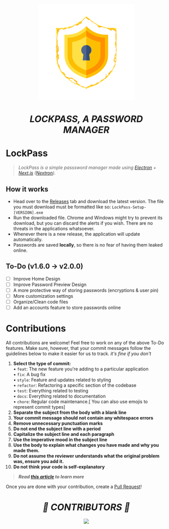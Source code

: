 <center>
<img src="https://raw.githubusercontent.com/BytesToBits/LockPass/main/resources/splash-icon.gif" height="300px" margin="0 auto 0 auto" />
<h1><strong><em>LOCKPASS, A PASSWORD MANAGER</em></strong></h1>
</center>

# **LockPass**
> *LockPass is a simple passsword manager made using [Electron](https://electronjs.org/) + [Next.js](https://nextjs.org/) ([Nextron](https://github.com/saltyshiomix/nextron/)).*

## How it works
- Head over to the [Releases](https://github.com/BytesToBits/LockPass/releases) tab and download the latest version. The file you must download must be formatted like so: `LockPass-Setup-[VERSION].exe`
- Run the downloaded file. Chrome and Windows might try to prevent its download, but you can discard the alerts if you wish. There are no threats in the applications whatsoever.
- Whenever there is a new release, the application will update automatically.
- Passwords are saved __locally__, so there is no fear of having them leaked online.

## To-Do (v1.6.0 -> v2.0.0)
- [ ] Improve Home Design
- [ ] Improve Password Preview Design
- [ ] A more protective way of storing passwords (encryptions & user pin)
- [ ] More customization settings
- [ ] Organize/Clean code files
- [ ] Add an accounts feature to store passwords online

# **Contributions**
All contributions are welcome! Feel free to work on any of the above To-Do features. Make sure, however, that your commit messages follow the guidelines below to make it easier for us to track. *it's fine if you don't*
1. **Select the type of commit:**  
• `feat`: The new feature you're adding to a particular application  
• `fix`: A bug fix  
• `style`: Feature and updates related to styling  
• `refactor`: Refactoring a specific section of the codebase  
• `test`: Everything related to testing  
• `docs`: Everything related to documentation  
• `chore`: Regular code maintenance.[ You can also use emojis to represent commit types]
2. **Separate the subject from the body with a blank line**
3. **Your commit message should not contain any whitespace errors**
4. **Remove unnecessary punctuation marks**
5. **Do not end the subject line with a period**
6. **Capitalize the subject line and each paragraph**
7. **Use the imperative mood in the subject line**
8. **Use the body to explain what changes you have made and why you made them.**
9. **Do not assume the reviewer understands what the original problem was, ensure you add it.**
10. **Do not think your code is self-explanatory**
> ***Read [this article](https://www.freecodecamp.org/news/writing-good-commit-messages-a-practical-guide/) to learn more***

Once you are done with your contribution, create a [Pull Request](https://github.com/BytesToBits/LockPass/pulls)!

<center style="margin-top:30px">
<h1><strong><em>💖 CONTRIBUTORS 💖</em></strong></h1>
<a href="https://github.com/BytesToBits/LockPass/graphs/contributors">
  <img src="https://contrib.rocks/image?repo=BytesToBits/LockPass" />
</a>
</center>
